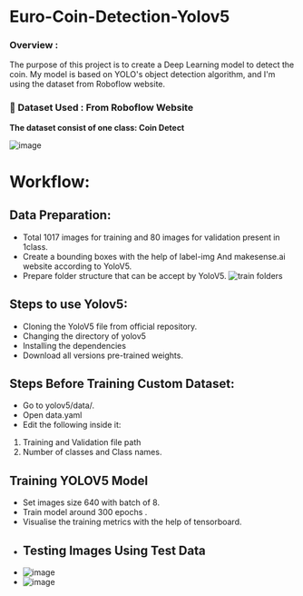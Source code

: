 # Euro-Coin-Detection-Yolov5



### Overview : 
The purpose of this project is to create a Deep Learning model to detect the coin. My model is based on YOLO's object detection algorithm, and I'm using the dataset from Roboflow website.


### 📁 Dataset Used : From Roboflow Website
**The dataset consist of one class: Coin Detect**

 ![image](https://github.com/Tanwar-12/Euro-Coin-Detection/assets/110081008/3b9ea955-9c9f-4e25-8bce-ffe0e6fc9468)
# Workflow:
  ## Data Preparation:
  * Total 1017 images for training and 80 images for validation present in 1class.
  * Create a bounding boxes with the help of label-img And makesense.ai website according to YoloV5.
  * Prepare folder structure that can be accept by YoloV5.
  ![train folders](https://github.com/Tanwar-12/Face-Mask-Detection/assets/110081008/69b19a8e-2f81-4d9b-a762-ffa73ac59be1)
## Steps to use Yolov5:
* Cloning the YoloV5 file from official repository.
* Changing the directory of yolov5
* Installing the dependencies
* Download all versions pre-trained weights.

 ## Steps Before Training Custom Dataset:
* Go to yolov5/data/.
* Open data.yaml
* Edit the following inside it:
 1. Training and Validation file path
 2. Number of classes and Class names.

  ## Training YOLOV5 Model
* Set images size 640 with batch of 8.
* Train model around 300 epochs .
* Visualise the training metrics with the help of tensorboard.
* ## Testing Images Using Test Data
* ![image](https://github.com/Tanwar-12/Euro-Coin-Detection/assets/110081008/2cc3b326-9dd8-4c1c-98bf-a274ec861431)
* ![image](https://github.com/Tanwar-12/Euro-Coin-Detection/assets/110081008/466eaa65-e067-4e6b-8d74-1400bc99bcae)



